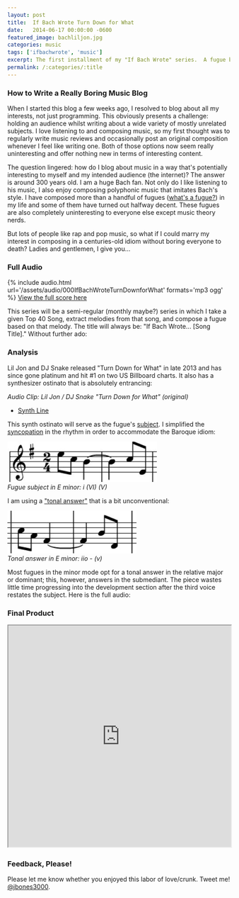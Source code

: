 ```yaml
---
layout: post
title:  If Bach Wrote Turn Down for What
date:   2014-06-17 00:00:00 -0600
featured_image: bachliljon.jpg
categories: music
tags: ['ifbachwrote', 'music']
excerpt: The first installment of my "If Bach Wrote" series.  A fugue based on the synthesizer part in Lil' Jon and DJ Snake's hit "Turn Down for What."
permalink: /:categories/:title
---
```

### How to Write a Really Boring Music Blog

When I started this blog a few weeks ago, I resolved to blog about all my interests, not just programming. This obviously presents a challenge: holding an audience whilst writing about a wide variety of mostly unrelated subjects. I love listening to and composing music, so my first thought was to regularly write music reviews and occasionally post an original composition whenever I feel like writing one. Both of those options now seem really uninteresting and offer nothing new in terms of interesting content.

The question lingered: how do I blog about music in a way that's potentially interesting to myself and my intended audience (the internet)? The answer is around 300 years old. I am a huge Bach fan. Not only do I like listening to his music, I also enjoy composing polyphonic music that imitates Bach's style. I have composed more than a handful of fugues ([what's a fugue?](http://en.wikipedia.org/wiki/Fugue)) in my life and some of them have turned out halfway decent. These fugues are also completely uninteresting to everyone else except music theory nerds.

But lots of people like rap and pop music, so what if I could marry my interest in composing in a centuries-old idiom without boring everyone to death? Ladies and gentlemen, I give you...

### Full Audio

{% include audio.html url='/assets/audio/000IfBachWroteTurnDownforWhat' formats='mp3 ogg' %}
[View the full score here](https://www.noteflight.com/scores/view/52c241c3b178ed536a2ca961994176a5f0536125)

This series will be a semi-regular (monthly maybe?) series in which I take a given Top 40 Song, extract melodies from that song, and compose a fugue based on that melody. The title will always be: "If Bach Wrote... [Song Title]." Without further ado:

### Analysis

Lil Jon and DJ Snake released "Turn Down for What" in late 2013 and has since gone platinum and hit #1 on two US Billboard charts. It also has a synthesizer ostinato that is absolutely entrancing:

_Audio Clip: Lil Jon / DJ Snake "Turn Down for What" (original)_

*   [Synth Line](/assets/legacy/turndownclip.mp3)

This synth ostinato will serve as the fugue's [subject](https://www3.northern.edu/wieland/theory/form/fugue.htm). I simplified the [syncopation](http://en.wikipedia.org/wiki/Syncopation) in the rhythm in order to accommodate the Baroque idiom:

![Fugue subject](/assets/legacy/turndown01.jpg)  
_Fugue subject in E minor: i (VI) (V)_

I am using a ["tonal answer"](http://jan.ucc.nau.edu/tas3/fugueanatomy.html) that is a bit unconventional:

![Tonal answer in G minor: ii-dim](/assets/legacy/turndown02.jpg)  
_Tonal answer in E minor: iio - (v)_

Most fugues in the minor mode opt for a tonal answer in the relative major or dominant; this, however, answers in the submediant. The piece wastes little time progressing into the development section after the third voice restates the subject. Here is the full audio:

### Final Product

<iframe height="500px" src="https://www.noteflight.com/embed/52c241c3b178ed536a2ca961994176a5f0536125?scale=1" width="100%"></iframe>

### Feedback, Please!

Please let me know whether you enjoyed this labor of love/crunk. Tweet me! [@jbones3000](https://twitter.com/jbones3000).
